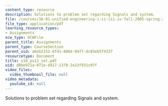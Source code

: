 ```yaml
---
content_type: resource
description: Solutions to problem set regarding Signals and system.
file: /courses/16-01-unified-engineering-i-ii-iii-iv-fall-2005-spring-2006/d0be921a071ed41713792a13f931c97f_s18_ps13_sol.pdf
file_type: application/pdf
learning_resource_types:
- Assignments
ocw_type: OCWFile
parent_title: Assignments
parent_type: CourseSection
parent_uid: a6eb2151-6f41-806d-94ff-dc83eb5f4337
resourcetype: Document
title: s18_ps13_sol.pdf
uid: d0be921a-071e-d417-1379-2a13f931c97f
video_files:
  video_thumbnail_file: null
video_metadata:
  youtube_id: null
---
```

Solutions to problem set regarding Signals and system.